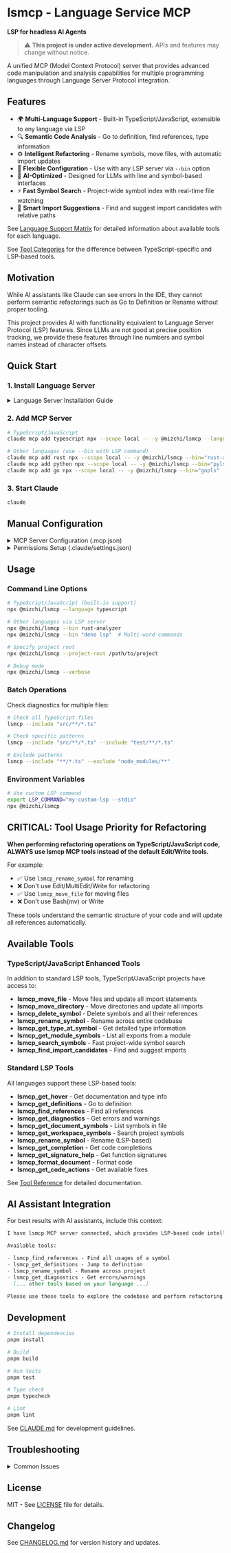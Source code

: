 # lsmcp - Language Service MCP

**LSP for headless AI Agents**

> ⚠️ **This project is under active development.** APIs and features may change without notice.

A unified MCP (Model Context Protocol) server that provides advanced code manipulation and analysis capabilities for multiple programming languages through Language Server Protocol integration.

## Features

- 🌍 **Multi-Language Support** - Built-in TypeScript/JavaScript, extensible to any language via LSP
- 🔍 **Semantic Code Analysis** - Go to definition, find references, type information
- ♻️ **Intelligent Refactoring** - Rename symbols, move files, with automatic import updates
- 🔧 **Flexible Configuration** - Use with any LSP server via `--bin` option
- 🤖 **AI-Optimized** - Designed for LLMs with line and symbol-based interfaces
- ⚡ **Fast Symbol Search** - Project-wide symbol index with real-time file watching
- 🎯 **Smart Import Suggestions** - Find and suggest import candidates with relative paths

See [Language Support Matrix](docs/LANGUAGE_SUPPORT_MATRIX.md) for detailed information about available tools for each language.

See [Tool Categories](docs/TOOL_CATEGORIES.md) for the difference between TypeScript-specific and LSP-based tools.

## Motivation

While AI assistants like Claude can see errors in the IDE, they cannot perform semantic refactorings such as Go to Definition or Rename without proper tooling.

This project provides AI with functionality equivalent to Language Server Protocol (LSP) features. Since LLMs are not good at precise position tracking, we provide these features through line numbers and symbol names instead of character offsets.

## Quick Start

### 1. Install Language Server

<details>
<summary>Language Server Installation Guide</summary>

| Language              | Install Command                                                             | LSP Binary                   |
| --------------------- | --------------------------------------------------------------------------- | ---------------------------- |
| TypeScript/JavaScript | `npm add typescript typescript-language-server`                             | `typescript-language-server` |
| Rust                  | `rustup component add rust-analyzer`                                        | `rust-analyzer`              |
| Python                | `pip install python-lsp-server`                                             | `pylsp`                      |
| Go                    | Download from [releases](https://github.com/golang/tools/tree/master/gopls) | `gopls`                      |
| C/C++                 | `apt install clangd` or `brew install llvm`                                 | `clangd`                     |
| Java                  | Download from [eclipse.org](https://download.eclipse.org/jdtls/)            | `jdtls`                      |
| Ruby                  | `gem install solargraph`                                                    | `solargraph`                 |

</details>

### 2. Add MCP Server

```bash
# TypeScript/JavaScript
claude mcp add typescript npx --scope local -- -y @mizchi/lsmcp --language=typescript

# Other languages (use --bin with LSP command)
claude mcp add rust npx --scope local -- -y @mizchi/lsmcp --bin="rust-analyzer" # Rust
claude mcp add python npx --scope local -- -y @mizchi/lsmcp --bin="pylsp"       # Python
claude mcp add go npx --scope local -- -y @mizchi/lsmcp --bin="gopls"           # Go
```

### 3. Start Claude

```bash
claude
```

## Manual Configuration

<details>
<summary>MCP Server Configuration (.mcp.json)</summary>

```json
{
  "mcpServers": {
    "lsmcp": {
      "command": "npx",
      "args": ["-y", "@mizchi/lsmcp", "--language", "typescript"]
    }
  }
}
```

For other languages, use the `--bin` option:

```json
{
  "mcpServers": {
    "rust": {
      "command": "npx",
      "args": ["-y", "@mizchi/lsmcp", "--bin", "rust-analyzer"]
    }
  }
}
```

</details>

<details>
<summary>Permissions Setup (.claude/settings.json)</summary>

```json
{
  "permissions": {
    "allow": [
      // Allow all lsmcp tools
      "mcp__lsmcp__lsmcp_*",
      // TypeScript-specific server (when using --language typescript)
      "mcp__typescript__lsmcp_*"
    ],
    "deny": []
  }
}
```

</details>

## Usage

### Command Line Options

```bash
# TypeScript/JavaScript (built-in support)
npx @mizchi/lsmcp --language typescript

# Other languages via LSP server
npx @mizchi/lsmcp --bin rust-analyzer
npx @mizchi/lsmcp --bin "deno lsp"  # Multi-word commands

# Specify project root
npx @mizchi/lsmcp --project-root /path/to/project

# Debug mode
npx @mizchi/lsmcp --verbose
```

### Batch Operations

Check diagnostics for multiple files:

```bash
# Check all TypeScript files
lsmcp --include "src/**/*.ts"

# Check specific patterns
lsmcp --include "src/**/*.ts" --include "test/**/*.ts"

# Exclude patterns
lsmcp --include "**/*.ts" --exclude "node_modules/**"
```

### Environment Variables

```bash
# Use custom LSP command
export LSP_COMMAND="my-custom-lsp --stdio"
npx @mizchi/lsmcp
```

## CRITICAL: Tool Usage Priority for Refactoring

**When performing refactoring operations on TypeScript/JavaScript code, ALWAYS use lsmcp MCP tools instead of the default Edit/Write tools.**

For example:

- ✅ Use `lsmcp_rename_symbol` for renaming
- ❌ Don't use Edit/MultiEdit/Write for refactoring
- ✅ Use `lsmcp_move_file` for moving files
- ❌ Don't use Bash(mv) or Write

These tools understand the semantic structure of your code and will update all references automatically.

## Available Tools

### TypeScript/JavaScript Enhanced Tools

In addition to standard LSP tools, TypeScript/JavaScript projects have access to:

- **lsmcp_move_file** - Move files and update all import statements
- **lsmcp_move_directory** - Move directories and update all imports
- **lsmcp_delete_symbol** - Delete symbols and all their references
- **lsmcp_rename_symbol** - Rename across entire codebase
- **lsmcp_get_type_at_symbol** - Get detailed type information
- **lsmcp_get_module_symbols** - List all exports from a module
- **lsmcp_search_symbols** - Fast project-wide symbol search
- **lsmcp_find_import_candidates** - Find and suggest imports

### Standard LSP Tools

All languages support these LSP-based tools:

- **lsmcp_get_hover** - Get documentation and type info
- **lsmcp_get_definitions** - Go to definition
- **lsmcp_find_references** - Find all references
- **lsmcp_get_diagnostics** - Get errors and warnings
- **lsmcp_get_document_symbols** - List symbols in file
- **lsmcp_get_workspace_symbols** - Search project symbols
- **lsmcp_rename_symbol** - Rename (LSP-based)
- **lsmcp_get_completion** - Get code completions
- **lsmcp_get_signature_help** - Get function signatures
- **lsmcp_format_document** - Format code
- **lsmcp_get_code_actions** - Get available fixes

See [Tool Reference](docs/TOOL_REFERENCE.md) for detailed documentation.

## AI Assistant Integration

For best results with AI assistants, include this context:

```markdown
I have lsmcp MCP server connected, which provides LSP-based code intelligence tools.

Available tools:

- lsmcp_find_references - Find all usages of a symbol
- lsmcp_get_definitions - Jump to definition
- lsmcp_rename_symbol - Rename across project
- lsmcp_get_diagnostics - Get errors/warnings
  [... other tools based on your language ...]

Please use these tools to explore the codebase and perform refactoring operations.
```

## Development

```bash
# Install dependencies
pnpm install

# Build
pnpm build

# Run tests
pnpm test

# Type check
pnpm typecheck

# Lint
pnpm lint
```

See [CLAUDE.md](CLAUDE.md) for development guidelines.

## Troubleshooting

<details>
<summary>Common Issues</summary>

### LSP Server Not Found

```
Error: LSP server for typescript not found
```

**Solution**: Install the language server:

```bash
npm add typescript typescript-language-server
```

### Permission Denied

```
Error: Permission denied for tool 'lsmcp_rename_symbol'
```

**Solution**: Update `.claude/settings.json` to allow lsmcp tools.

### Empty Diagnostics

If `lsmcp_get_diagnostics` returns empty results:

1. Ensure the language server is running: `ps aux | grep language-server`
2. Check for tsconfig.json or equivalent config file
3. Try opening the file first with `lsmcp_get_hover`

### Debugging

Enable verbose logging:

```bash
npx @mizchi/lsmcp --verbose
```

Check language server output:

```bash
# Run language server directly
typescript-language-server --stdio
```

</details>

## License

MIT - See [LICENSE](LICENSE) file for details.

## Changelog

See [CHANGELOG.md](CHANGELOG.md) for version history and updates.
